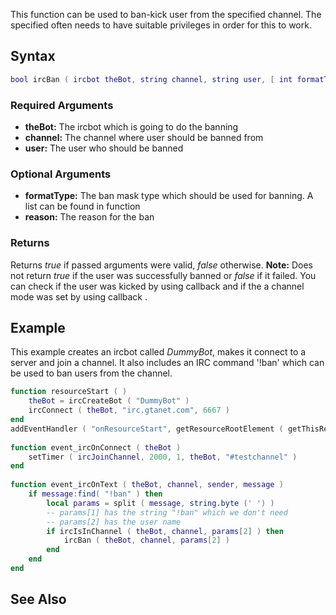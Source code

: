 This function can be used to ban-kick user from the specified channel. The specified often needs to have suitable privileges in order for this to work.

Syntax
------

``` lua
bool ircBan ( ircbot theBot, string channel, string user, [ int formatType = 2, string reason = "" ] )
```

### Required Arguments

-   **theBot:** The ircbot which is going to do the banning
-   **channel:** The channel where user should be banned from
-   **user:** The user who should be banned

### Optional Arguments

-   **formatType:** The ban mask type which should be used for banning. A list can be found in function
-   **reason:** The reason for the ban

### Returns

Returns *true* if passed arguments were valid, *false* otherwise.
**Note:** Does not return *true* if the user was successfully banned or *false* if it failed. You can check if the user was kicked by using callback and if the a channel mode was set by using callback .

Example
-------

This example creates an ircbot called *DummyBot*, makes it connect to a server and join a channel. It also includes an IRC command '!ban' which can be used to ban users from the channel.

``` lua
function resourceStart ( )
    theBot = ircCreateBot ( "DummyBot" )
    ircConnect ( theBot, "irc.gtanet.com", 6667 )
end
addEventHandler ( "onResourceStart", getResourceRootElement ( getThisResource() ), resourceStart )
 
function event_ircOnConnect ( theBot )
    setTimer ( ircJoinChannel, 2000, 1, theBot, "#testchannel" )
end
 
function event_ircOnText ( theBot, channel, sender, message )
    if message:find( "!ban" ) then
        local params = split ( message, string.byte (' ') )
        -- params[1] has the string "!ban" which we don't need
        -- params[2] has the user name
        if ircIsInChannel ( theBot, channel, params[2] ) then
            ircBan ( theBot, channel, params[2] )
        end
    end
end
```

See Also
--------
